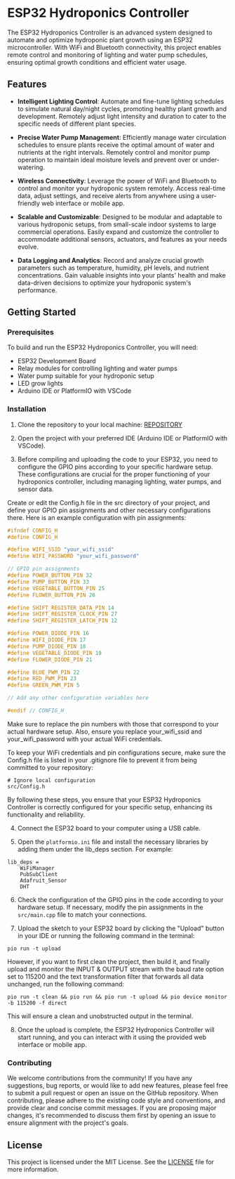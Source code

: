# ESP32 Hydroponics Controller

The ESP32 Hydroponics Controller is an advanced system designed to automate and optimize hydroponic plant growth using an ESP32 microcontroller. With WiFi and Bluetooth connectivity, this project enables remote control and monitoring of lighting and water pump schedules, ensuring optimal growth conditions and efficient water usage.

## Features

- **Intelligent Lighting Control**: Automate and fine-tune lighting schedules to simulate natural day/night cycles, promoting healthy plant growth and development. Remotely adjust light intensity and duration to cater to the specific needs of different plant species.

- **Precise Water Pump Management**: Efficiently manage water circulation schedules to ensure plants receive the optimal amount of water and nutrients at the right intervals. Remotely control and monitor pump operation to maintain ideal moisture levels and prevent over or under-watering.

- **Wireless Connectivity**: Leverage the power of WiFi and Bluetooth to control and monitor your hydroponic system remotely. Access real-time data, adjust settings, and receive alerts from anywhere using a user-friendly web interface or mobile app.

- **Scalable and Customizable**: Designed to be modular and adaptable to various hydroponic setups, from small-scale indoor systems to large commercial operations. Easily expand and customize the controller to accommodate additional sensors, actuators, and features as your needs evolve.

- **Data Logging and Analytics**: Record and analyze crucial growth parameters such as temperature, humidity, pH levels, and nutrient concentrations. Gain valuable insights into your plants' health and make data-driven decisions to optimize your hydroponic system's performance.

## Getting Started

### Prerequisites

To build and run the ESP32 Hydroponics Controller, you will need:

- ESP32 Development Board
- Relay modules for controlling lighting and water pumps
- Water pump suitable for your hydroponic setup
- LED grow lights
- Arduino IDE or PlatformIO with VSCode

### Installation

1. Clone the repository to your local machine: [REPOSITORY](https://github.com/GothamGrid/esp32-hydroponics-controller.git)

2. Open the project with your preferred IDE (Arduino IDE or PlatformIO with VSCode).

3. Before compiling and uploading the code to your ESP32, you need to configure the GPIO pins according to your specific hardware setup. These configurations are crucial for the proper functioning of your hydroponics controller, including managing lighting, water pumps, and sensor data.

Create or edit the Config.h file in the src directory of your project, and define your GPIO pin assignments and other necessary configurations there. Here is an example configuration with pin assignments:

```cpp
#ifndef CONFIG_H
#define CONFIG_H

#define WIFI_SSID "your_wifi_ssid"
#define WIFI_PASSWORD "your_wifi_password"

// GPIO pin assignments
#define POWER_BUTTON_PIN 32
#define PUMP_BUTTON_PIN 33
#define VEGETABLE_BUTTON_PIN 25
#define FLOWER_BUTTON_PIN 26

#define SHIFT_REGISTER_DATA_PIN 14
#define SHIFT_REGISTER_CLOCK_PIN 27
#define SHIFT_REGISTER_LATCH_PIN 12

#define POWER_DIODE_PIN 16
#define WIFI_DIODE_PIN 17
#define PUMP_DIODE_PIN 18
#define VEGETABLE_DIODE_PIN 19
#define FLOWER_DIODE_PIN 21

#define BLUE_PWM_PIN 22
#define RED_PWM_PIN 23
#define GREEN_PWM_PIN 5

// Add any other configuration variables here

#endif // CONFIG_H

```

Make sure to replace the pin numbers with those that correspond to your actual hardware setup. Also, ensure you replace your_wifi_ssid and your_wifi_password with your actual WiFi credentials.

To keep your WiFi credentials and pin configurations secure, make sure the Config.h file is listed in your .gitignore file to prevent it from being committed to your repository:

```
# Ignore local configuration
src/Config.h
```

By following these steps, you ensure that your ESP32 Hydroponics Controller is correctly configured for your specific setup, enhancing its functionality and reliability.

4. Connect the ESP32 board to your computer using a USB cable.

5. Open the `platformio.ini` file and install the necessary libraries by adding them under the lib_deps section. For example:

```
lib_deps =
    WiFiManager
    PubSubClient
    Adafruit_Sensor
    DHT
```

6. Check the configuration of the GPIO pins in the code according to your hardware setup. If necessary, modify the pin assignments in the `src/main.cpp` file to match your connections.

7. Upload the sketch to your ESP32 board by clicking the "Upload" button in your IDE or running the following command in the terminal:

```
pio run -t upload
```

However, if you want to first clean the project, then build it, and finally upload and monitor the INPUT & OUTPUT stream with the baud rate option set to 115200 and the text transformation filter that forwards all data unchanged, run the following command:

```
pio run -t clean && pio run && pio run -t upload && pio device monitor -b 115200 -f direct
```

This will ensure a clean and unobstructed output in the terminal.

8. Once the upload is complete, the ESP32 Hydroponics Controller will start running, and you can interact with it using the provided web interface or mobile app.

### Contributing

We welcome contributions from the community! If you have any suggestions, bug reports, or would like to add new features, please feel free to submit a pull request or open an issue on the GitHub repository.
When contributing, please adhere to the existing code style and conventions, and provide clear and concise commit messages. If you are proposing major changes, it's recommended to discuss them first by opening an issue to ensure alignment with the project's goals.

## License

This project is licensed under the MIT License. See the [LICENSE](https://github.com/GothamGrid/esp32-hydroponics-controller/blob/master/LICENSE.txt) file for more information.
